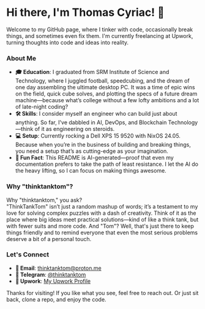 # Hi there, I'm Thomas Cyriac! 👋

Welcome to my GitHub page, where I tinker with code, occasionally break things, and sometimes even fix them. I'm currently freelancing at Upwork, turning thoughts into code and ideas into reality.

### About Me

- **🎓 Education**: I graduated from SRM Institute of Science and Technology, where I juggled football, speedcubing, and the dream of one day assembling the ultimate desktop PC. It was a time of epic wins on the field, quick cube solves, and plotting the specs of a future dream machine—because what’s college without a few lofty ambitions and a lot of late-night coding?
- **🛠️ Skills**: I consider myself an engineer who can build just about anything. So far, I've dabbled in AI, DevOps, and Blockchain Technology—think of it as engineering on steroids.
- **💻 Setup**: Currently rocking a Dell XPS 15 9520 with NixOS 24.05. Because when you’re in the business of building and breaking things, you need a setup that’s as cutting-edge as your imagination.
- **🤖 Fun Fact**: This README is AI-generated—proof that even my documentation prefers to take the path of least resistance. I let the AI do the heavy lifting, so I can focus on making things awesome.

### Why "thinktanktom"?
Why "thinktanktom," you ask?  
"ThinkTankTom" isn’t just a random mashup of words; it’s a testament to my love for solving complex puzzles with a dash of creativity. Think of it as the place where big ideas meet practical solutions—kind of like a think tank, but with fewer suits and more code. And "Tom"? Well, that's just there to keep things friendly and to remind everyone that even the most serious problems deserve a bit of a personal touch.


### Let's Connect

- **📧 Email**: [thinktanktom@proton.me](mailto:thinktanktom@proton.me)
- **💬 Telegram**: [@thinktanktom](https://t.me/thinktanktom)
- **💼 Upwork**: [My Upwork Profile](https://www.upwork.com/freelancers/~018a1dbf1094588c7e)

Thanks for visiting! If you like what you see, feel free to reach out. Or just sit back, clone a repo, and enjoy the code.
